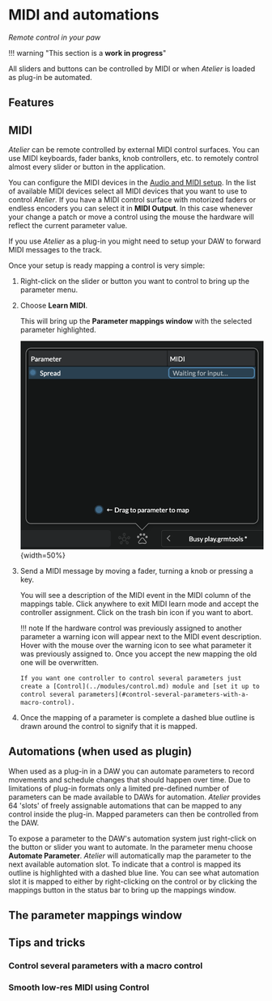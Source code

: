 # MIDI and automations

_Remote control in your paw_
<!-- hands on? -->

!!! warning "This section is a **work in progress**"

<!-- performance -->
<!-- using in a track? -->

All sliders and buttons can be controlled by MIDI or when _Atelier_ is loaded as plug-in be automated. 

## Features

## MIDI

_Atelier_ can be remote controlled by external MIDI control surfaces. You can use MIDI keyboards, fader banks, knob controllers, etc. to remotely control almost every slider or button in the application.

You can configure the MIDI devices in the [Audio and MIDI setup](../atelier/getting-started.md#application-audio-midi-setup). In the list of available MIDI devices select all MIDI devices that you want to use to control _Atelier_. If you have a MIDI control surface with motorized faders or endless encoders you can select it in **MIDI Output**. In this case whenever your change a patch or move a control using the mouse the hardware will reflect the current parameter value.

If you use _Atelier_ as a plug-in you might need to setup your DAW to forward MIDI messages to the track.

Once your setup is ready mapping a control is very simple:

1.  Right-click on the slider or button you want to control to bring up the parameter menu.

2.  Choose **Learn MIDI**.

    This will bring up the **Parameter mappings window** with the selected parameter highlighted.

    ![Parameter mappings window waiting for MIDI input](../assets/images/atelier/midi-and-automation/midi-learn-waiting.png){width=50%}

3.  Send a MIDI message by moving a fader, turning a knob or pressing a key.

    You will see a description of the MIDI event in the MIDI column of the mappings table. Click anywhere to exit MIDI learn mode and accept the controller assignment. Click on the trash bin icon if you want to abort.

    !!! note
        If the hardware control was previously assigned to another parameter a warning icon will appear next to the MIDI event description. Hover with the mouse over the warning icon to see what parameter it was previously assigned to. Once you accept the new mapping the old one will be overwritten.

        If you want one controller to control several parameters just create a [Control](../modules/control.md) module and [set it up to control several parameters](#control-several-parameters-with-a-macro-control).

  4.  Once the mapping of a parameter is complete a dashed blue outline is drawn around the control to signify that it is mapped.

## Automations (when used as plugin)

When used as a plug-in in a DAW you can automate parameters to record movements and schedule changes that should happen over time. Due to limitations of plug-in formats only a limited pre-defined number of parameters can be made available to DAWs for automation. _Atelier_ provides 64 'slots' of freely assignable automations that can be mapped to any control inside the plug-in. Mapped parameters can then be controlled from the DAW.

To expose a parameter to the DAW's automation system just right-click on the button or slider you want to automate. In the parameter menu choose **Automate Parameter**. _Atelier_ will automatically map the parameter to the next available automation slot. To indicate that a control is mapped its outline is highlighted with a dashed blue line. You can see what automation slot it is mapped to either by right-clicking on the control or by clicking the mappings button in the status bar to bring up the mappings window.

## The parameter mappings window

## Tips and tricks

### Control several parameters with a macro control

### Smooth low-res MIDI using Control